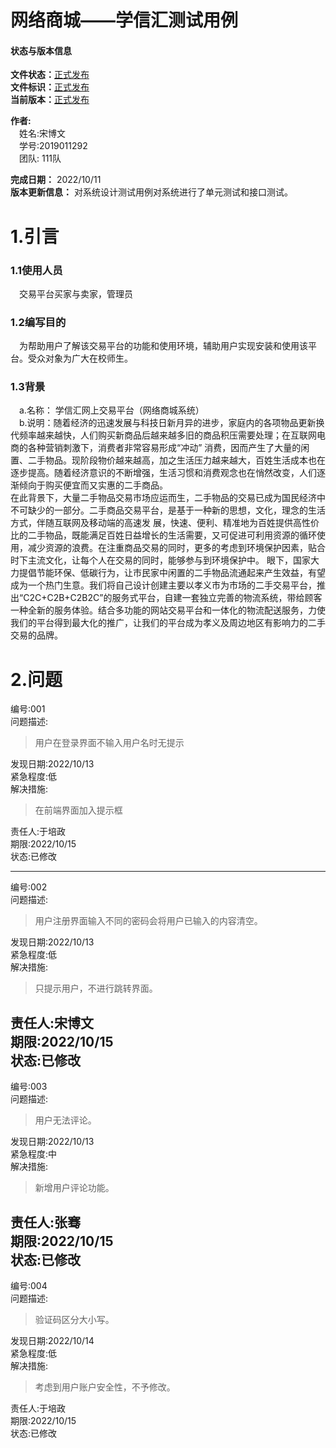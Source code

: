 # 网络商城——学信汇测试用例
#### 状态与版本信息
**文件状态：**<u>正式发布</u>  
**文件标识：**<u>正式发布</u>  
**当前版本：**<u>正式发布</u>

**作者:**  
&emsp;姓名:宋博文  
&emsp;学号:2019011292  
&emsp;团队: 111队

**完成日期：**  2022/10/11  
**版本更新信息：** 对系统设计测试用例对系统进行了单元测试和接口测试。

# 1.引言
### 1.1使用人员
&emsp;交易平台买家与卖家，管理员
### 1.2编写目的
&emsp;为帮助用户了解该交易平台的功能和使用环境，辅助用户实现安装和使用该平台。受众对象为广大在校师生。
### 1.3背景
&emsp;a.名称： 学信汇网上交易平台（网络商城系统）     
&emsp;b.说明：随着经济的迅速发展与科技日新月异的进步，家庭内的各项物品更新换代频率越来越快，人们购买新商品后越来越多旧的商品积压需要处理；在互联网电商的各种营销刺激下，消费者非常容易形成“冲动” 消费，因而产生了大量的闲置、二手物品。现阶段物价越来越高，加之生活压力越来越大，百姓生活成本也在逐步提高。随着经济意识的不断增强，生活习惯和消费观念也在悄然改变，人们逐渐倾向于购买便宜而又实惠的二手商品。  
在此背景下，大量二手物品交易市场应运而生，二手物品的交易已成为国民经济中不可缺少的一部分。二手商品交易平台，是基于一种新的思想，文化，理念的生活方式，伴随互联网及移动端的高速发 展，快速、便利、精准地为百姓提供高性价比的二手物品，既能满足百姓日益增长的生活需要，又可促进可利用资源的循环使用，减少资源的浪费。在注重商品交易的同时，更多的考虑到环境保护因素，贴合时下主流文化，让每个人在交易的同时，能够参与到环境保护中。
眼下，国家大力提倡节能环保、低碳行为，让市民家中闲置的二手物品流通起来产生效益，有望成为一个热门生意。我们将自己设计创建主要以孝义市为市场的二手交易平台，推出“C2C+C2B+C2B2C”的服务式平台，自建一套独立完善的物流系统，带给顾客一种全新的服务体验。结合多功能的网站交易平台和一体化的物流配送服务，力使我们的平台得到最大化的推广，让我们的平台成为孝义及周边地区有影响力的二手交易的品牌。

# 2.问题
编号:001  
问题描述:
>用户在登录界面不输入用户名时无提示
>
发现日期:2022/10/13  
紧急程度:低  
解决措施:
>在前端界面加入提示框
>
责任人:于培政    
期限:2022/10/15  
状态:已修改

---
编号:002  
问题描述:
>用户注册界面输入不同的密码会将用户已输入的内容清空。
>
发现日期:2022/10/13  
紧急程度:低  
解决措施:
>只提示用户，不进行跳转界面。
>
责任人:宋博文      
期限:2022/10/15  
状态:已修改
---
编号:003  
问题描述:
>用户无法评论。
>
发现日期:2022/10/13  
紧急程度:中  
解决措施:
>新增用户评论功能。
>
责任人:张骞   
期限:2022/10/15  
状态:已修改
---
编号:004   
问题描述:
>验证码区分大小写。
>
发现日期:2022/10/14  
紧急程度:低  
解决措施:
>考虑到用户账户安全性，不予修改。
>
责任人:于培政        
期限:2022/10/15  
状态:已修改  
